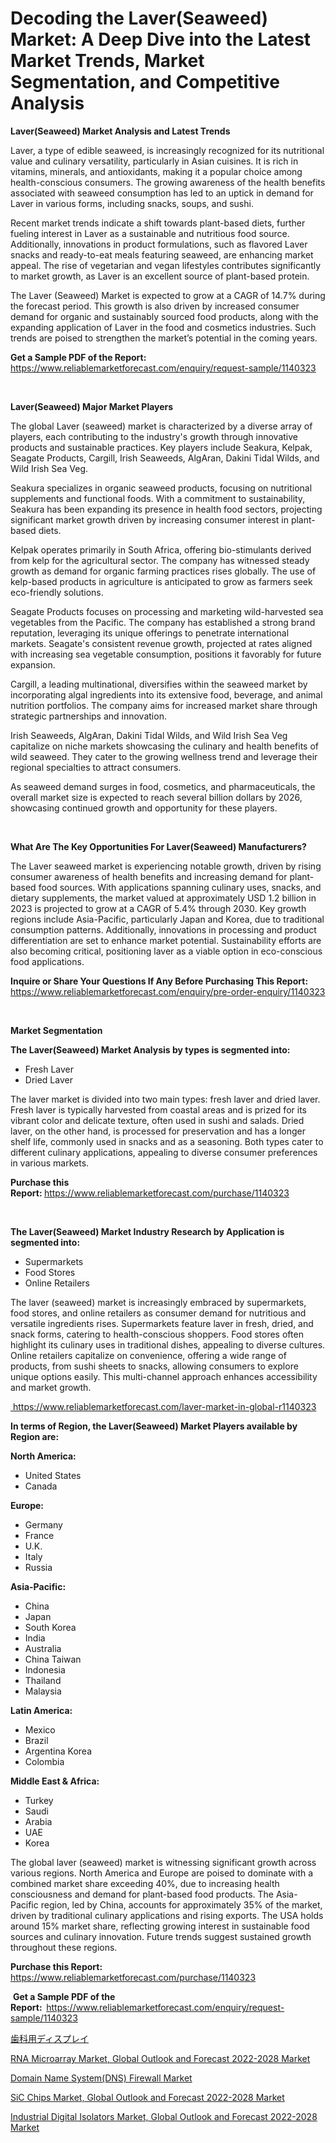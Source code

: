 <p><h1>Decoding the Laver(Seaweed) Market: A Deep Dive into the Latest Market Trends, Market Segmentation, and Competitive Analysis</h1></p><p><strong>Laver(Seaweed) Market Analysis and Latest Trends</strong></p>
<p><p>Laver, a type of edible seaweed, is increasingly recognized for its nutritional value and culinary versatility, particularly in Asian cuisines. It is rich in vitamins, minerals, and antioxidants, making it a popular choice among health-conscious consumers. The growing awareness of the health benefits associated with seaweed consumption has led to an uptick in demand for Laver in various forms, including snacks, soups, and sushi. </p><p>Recent market trends indicate a shift towards plant-based diets, further fueling interest in Laver as a sustainable and nutritious food source. Additionally, innovations in product formulations, such as flavored Laver snacks and ready-to-eat meals featuring seaweed, are enhancing market appeal. The rise of vegetarian and vegan lifestyles contributes significantly to market growth, as Laver is an excellent source of plant-based protein.</p><p>The Laver (Seaweed) Market is expected to grow at a CAGR of 14.7% during the forecast period. This growth is also driven by increased consumer demand for organic and sustainably sourced food products, along with the expanding application of Laver in the food and cosmetics industries. Such trends are poised to strengthen the market’s potential in the coming years.</p></p>
<p><strong>Get a Sample PDF of the Report:&nbsp;</strong> <a href="https://www.reliablemarketforecast.com/enquiry/request-sample/1140323?utm_campaign=1082&utm_medium=2&utm_source=Github&utm_content=ia&utm_term=14102024&utm_id=laverseaweed">https://www.reliablemarketforecast.com/enquiry/request-sample/1140323</a></p>
<p>&nbsp;</p>
<p><strong>Laver(Seaweed) Major Market Players</strong></p>
<p><p>The global Laver (seaweed) market is characterized by a diverse array of players, each contributing to the industry's growth through innovative products and sustainable practices. Key players include Seakura, Kelpak, Seagate Products, Cargill, Irish Seaweeds, AlgAran, Dakini Tidal Wilds, and Wild Irish Sea Veg.</p><p>Seakura specializes in organic seaweed products, focusing on nutritional supplements and functional foods. With a commitment to sustainability, Seakura has been expanding its presence in health food sectors, projecting significant market growth driven by increasing consumer interest in plant-based diets.</p><p>Kelpak operates primarily in South Africa, offering bio-stimulants derived from kelp for the agricultural sector. The company has witnessed steady growth as demand for organic farming practices rises globally. The use of kelp-based products in agriculture is anticipated to grow as farmers seek eco-friendly solutions.</p><p>Seagate Products focuses on processing and marketing wild-harvested sea vegetables from the Pacific. The company has established a strong brand reputation, leveraging its unique offerings to penetrate international markets. Seagate's consistent revenue growth, projected at rates aligned with increasing sea vegetable consumption, positions it favorably for future expansion.</p><p>Cargill, a leading multinational, diversifies within the seaweed market by incorporating algal ingredients into its extensive food, beverage, and animal nutrition portfolios. The company aims for increased market share through strategic partnerships and innovation.</p><p>Irish Seaweeds, AlgAran, Dakini Tidal Wilds, and Wild Irish Sea Veg capitalize on niche markets showcasing the culinary and health benefits of wild seaweed. They cater to the growing wellness trend and leverage their regional specialties to attract consumers.</p><p>As seaweed demand surges in food, cosmetics, and pharmaceuticals, the overall market size is expected to reach several billion dollars by 2026, showcasing continued growth and opportunity for these players.</p></p>
<p>&nbsp;</p>
<p><strong>What Are The Key Opportunities For Laver(Seaweed) Manufacturers?</strong></p>
<p><p>The Laver seaweed market is experiencing notable growth, driven by rising consumer awareness of health benefits and increasing demand for plant-based food sources. With applications spanning culinary uses, snacks, and dietary supplements, the market valued at approximately USD 1.2 billion in 2023 is projected to grow at a CAGR of 5.4% through 2030. Key growth regions include Asia-Pacific, particularly Japan and Korea, due to traditional consumption patterns. Additionally, innovations in processing and product differentiation are set to enhance market potential. Sustainability efforts are also becoming critical, positioning laver as a viable option in eco-conscious food applications.</p></p>
<p><strong>Inquire or Share Your Questions If Any Before Purchasing This Report:</strong> <a href="https://www.reliablemarketforecast.com/enquiry/pre-order-enquiry/1140323?utm_campaign=1082&utm_medium=2&utm_source=Github&utm_content=ia&utm_term=14102024&utm_id=laverseaweed">https://www.reliablemarketforecast.com/enquiry/pre-order-enquiry/1140323</a></p>
<p>&nbsp;</p>
<p><strong>Market Segmentation</strong></p>
<p><strong>The Laver(Seaweed) Market Analysis by types is segmented into:</strong></p>
<p><ul><li>Fresh Laver</li><li>Dried Laver</li></ul></p>
<p><p>The laver market is divided into two main types: fresh laver and dried laver. Fresh laver is typically harvested from coastal areas and is prized for its vibrant color and delicate texture, often used in sushi and salads. Dried laver, on the other hand, is processed for preservation and has a longer shelf life, commonly used in snacks and as a seasoning. Both types cater to different culinary applications, appealing to diverse consumer preferences in various markets.</p></p>
<p><strong>Purchase this Report:&nbsp;</strong><a href="https://www.reliablemarketforecast.com/purchase/1140323?utm_campaign=1082&utm_medium=2&utm_source=Github&utm_content=ia&utm_term=14102024&utm_id=laverseaweed">https://www.reliablemarketforecast.com/purchase/1140323</a></p>
<p>&nbsp;</p>
<p><strong>The Laver(Seaweed) Market Industry Research by Application is segmented into:</strong></p>
<p><ul><li>Supermarkets</li><li>Food Stores</li><li>Online Retailers</li></ul></p>
<p><p>The laver (seaweed) market is increasingly embraced by supermarkets, food stores, and online retailers as consumer demand for nutritious and versatile ingredients rises. Supermarkets feature laver in fresh, dried, and snack forms, catering to health-conscious shoppers. Food stores often highlight its culinary uses in traditional dishes, appealing to diverse cultures. Online retailers capitalize on convenience, offering a wide range of products, from sushi sheets to snacks, allowing consumers to explore unique options easily. This multi-channel approach enhances accessibility and market growth.</p></p>
<p><a href="https://www.reliablemarketforecast.com/laver-market-in-global-r1140323?utm_campaign=1082&utm_medium=2&utm_source=Github&utm_content=ia&utm_term=14102024&utm_id=laverseaweed">&nbsp;https://www.reliablemarketforecast.com/laver-market-in-global-r1140323</a></p>
<p><strong>In terms of Region, the Laver(Seaweed) Market Players available by Region are:</strong></p>
<p>
    <p> <strong> North America: </strong>
        <ul>
            <li>United States</li>
            <li>Canada</li>
        </ul>
        </p> 
    <p> <strong> Europe: </strong>
        <ul>
            <li>Germany</li>
            <li>France</li>
            <li>U.K.</li>
            <li>Italy</li>
            <li>Russia</li>
        </ul>
        </p> 
    <p> <strong> Asia-Pacific: </strong>
        <ul>
            <li>China</li>
            <li>Japan</li>
            <li>South Korea</li>
            <li>India</li>
            <li>Australia</li>
            <li>China Taiwan</li>
            <li>Indonesia</li>
            <li>Thailand</li>
            <li>Malaysia</li>
        </ul>
        </p> 
    <p> <strong> Latin America: </strong>
        <ul>
            <li>Mexico</li>
            <li>Brazil</li>
            <li>Argentina Korea</li>
            <li>Colombia</li>
        </ul>
        </p> 
    <p> <strong> Middle East & Africa: </strong>
        <ul>
            <li>Turkey</li>
            <li>Saudi</li>
            <li>Arabia</li>
            <li>UAE</li>
            <li>Korea</li>
        </ul>
    </p>
    </p>
<p><p>The global laver (seaweed) market is witnessing significant growth across various regions. North America and Europe are poised to dominate with a combined market share exceeding 40%, due to increasing health consciousness and demand for plant-based food products. The Asia-Pacific region, led by China, accounts for approximately 35% of the market, driven by traditional culinary applications and rising exports. The USA holds around 15% market share, reflecting growing interest in sustainable food sources and culinary innovation. Future trends suggest sustained growth throughout these regions.</p></p>
<p><strong>Purchase this Report: </strong><a href="https://www.reliablemarketforecast.com/purchase/1140323?utm_campaign=1082&utm_medium=2&utm_source=Github&utm_content=ia&utm_term=14102024&utm_id=laverseaweed">https://www.reliablemarketforecast.com/purchase/1140323</a></p>
<p>&nbsp;<strong>Get a Sample PDF of the Report:&nbsp;&nbsp;</strong><a href="https://www.reliablemarketforecast.com/enquiry/request-sample/1140323?utm_campaign=1082&utm_medium=2&utm_source=Github&utm_content=ia&utm_term=14102024&utm_id=laverseaweed">https://www.reliablemarketforecast.com/enquiry/request-sample/1140323</a></p>
<p><strong></strong></p>
<p><p><a href="https://github.com/lababdou/Market-Research-Report-List-6/blob/main/933401717835.md?utm_campaign=1082&utm_medium=2&utm_source=Github&utm_content=ia&utm_term=14102024&utm_id=laverseaweed">歯科用ディスプレイ</a></p><p><a href="https://www.linkedin.com/pulse/global-rna-microarray-market-outlook-forecast-2022-2028-focus-snhmf?utm_campaign=1082&utm_medium=2&utm_source=Github&utm_content=ia&utm_term=14102024&utm_id=laverseaweed">RNA Microarray Market, Global Outlook and Forecast 2022-2028 Market</a></p><p><a href="https://github.com/halleabdon2v1s/Market-Research-Report-List-1/blob/main/domain-name-systemdns-firewall-market.md?utm_campaign=1082&utm_medium=2&utm_source=Github&utm_content=ia&utm_term=14102024&utm_id=laverseaweed">Domain Name System(DNS) Firewall Market</a></p><p><a href="https://www.linkedin.com/pulse/global-sic-chips-market-outlook-forecast-2022-2028-focus-application-h3jqe?utm_campaign=1082&utm_medium=2&utm_source=Github&utm_content=ia&utm_term=14102024&utm_id=laverseaweed">SiC Chips Market, Global Outlook and Forecast 2022-2028 Market</a></p><p><a href="https://www.linkedin.com/pulse/global-industrial-digital-isolators-market-outlook-forecast-kptxf?utm_campaign=1082&utm_medium=2&utm_source=Github&utm_content=ia&utm_term=14102024&utm_id=laverseaweed">Industrial Digital Isolators Market, Global Outlook and Forecast 2022-2028 Market</a></p></p>